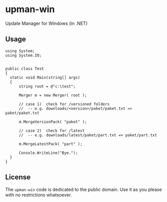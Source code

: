 # upman-win

Update Manager for Windows (in .NET)


## Usage


~~~
using System;
using System.IO;


public class Test
{
  static void Main(string[] args)
  {
      string root = @"c:\test";

      Merger m = new Merger( root );
        
      // case 1)  check for /versioned folders
      //  -- e.g. downloads/<version>/paket/paket.txt => paket/paket.txt

      m.MergeVersionPack( "paket" );  

      // case 2)  check for /latest
      //  -- e.g. downloads/latest/paket/part.txt => paket/part.txt

      m.MergeLatestPack( "part" );  

      Console.WriteLine("Bye.");
  }
}
~~~


## License

The `upman-win` code is dedicated to the public domain.
Use it as you please with no restrictions whatsoever.
